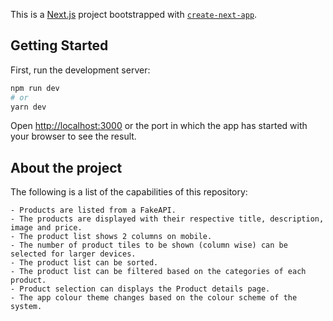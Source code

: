 This is a [Next.js](https://nextjs.org/) project bootstrapped with [`create-next-app`](https://github.com/vercel/next.js/tree/canary/packages/create-next-app).

## Getting Started

First, run the development server:

```bash
npm run dev
# or
yarn dev
```

Open [http://localhost:3000](http://localhost:3000) or the port in which the app has started with your browser to see the result.

## About the project

The following is a list of the capabilities of this repository:

```
- Products are listed from a FakeAPI.
- The products are displayed with their respective title, description, image and price.
- The product list shows 2 columns on mobile.
- The number of product tiles to be shown (column wise) can be selected for larger devices.
- The product list can be sorted.
- The product list can be filtered based on the categories of each product.
- Product selection can displays the Product details page.
- The app colour theme changes based on the colour scheme of the system.
```

